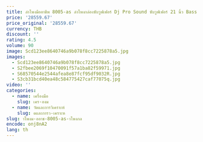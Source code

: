 ```yaml
---
title: ลําโพงมืออาชีพ 8005-as ลําโพงกล่องซับวูฟเฟอร์ Dj Pro Sound ซับวูฟเฟอร์ 21 นิ้ว Bass Bins
price: '28559.67'
price_original: '28559.67'
currency: THB
discount: ''
rating: 4.5
volume: 90
image: Scd123ee8640746a9b078f8cc7225878a5.jpg
images:
  - Scd123ee8640746a9b078f8cc7225878a5.jpg
  - S2fbee2069f10470091f57a1ba82f59971.jpg
  - S68570544e2544afea8e87fcf95df9032R.jpg
  - S3cb31bcd40ea48c584775427caf77075q.jpg
video: ''
categories:
  - name: เครื่องมือ
    slug: เคร-องม
  - name: วัดและการวิเคราะห์
    slug: ดและการว-เคราะห
slug: าโพงม-ออาช-8005-as-าโพงกล
encode: onj8nA2
lang: th
---
```

  
